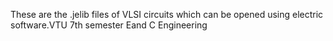 These are the .jelib files of VLSI circuits which can be opened using 
electric software.VTU 7th semester Eand C Engineering
